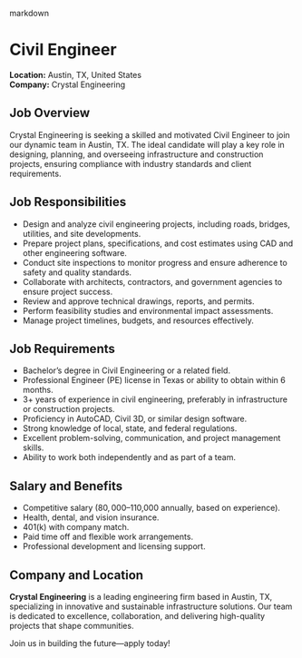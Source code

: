 markdown
# **Civil Engineer**  
**Location:** Austin, TX, United States  
**Company:** Crystal Engineering  

## **Job Overview**  
Crystal Engineering is seeking a skilled and motivated Civil Engineer to join our dynamic team in Austin, TX. The ideal candidate will play a key role in designing, planning, and overseeing infrastructure and construction projects, ensuring compliance with industry standards and client requirements.  

## **Job Responsibilities**  
- Design and analyze civil engineering projects, including roads, bridges, utilities, and site developments.  
- Prepare project plans, specifications, and cost estimates using CAD and other engineering software.  
- Conduct site inspections to monitor progress and ensure adherence to safety and quality standards.  
- Collaborate with architects, contractors, and government agencies to ensure project success.  
- Review and approve technical drawings, reports, and permits.  
- Perform feasibility studies and environmental impact assessments.  
- Manage project timelines, budgets, and resources effectively.  

## **Job Requirements**  
- Bachelor’s degree in Civil Engineering or a related field.  
- Professional Engineer (PE) license in Texas or ability to obtain within 6 months.  
- 3+ years of experience in civil engineering, preferably in infrastructure or construction projects.  
- Proficiency in AutoCAD, Civil 3D, or similar design software.  
- Strong knowledge of local, state, and federal regulations.  
- Excellent problem-solving, communication, and project management skills.  
- Ability to work both independently and as part of a team.  

## **Salary and Benefits**  
- Competitive salary ($80,000–$110,000 annually, based on experience).  
- Health, dental, and vision insurance.  
- 401(k) with company match.  
- Paid time off and flexible work arrangements.  
- Professional development and licensing support.  

## **Company and Location**  
**Crystal Engineering** is a leading engineering firm based in Austin, TX, specializing in innovative and sustainable infrastructure solutions. Our team is dedicated to excellence, collaboration, and delivering high-quality projects that shape communities.  

Join us in building the future—apply today!